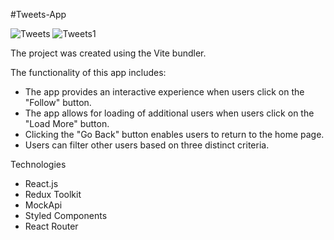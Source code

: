 #Tweets-App

![Tweets](https://user-images.githubusercontent.com/109728377/234537041-d55d663b-cfae-4e3d-a184-89b13507a913.jpg)
![Tweets1](https://user-images.githubusercontent.com/109728377/234537117-51b450f6-1f88-4327-84fb-7e6ab59b4f34.jpg)


The project was created using the Vite bundler.

The functionality of this app includes:

- The app provides an interactive experience when users click on the "Follow" button.
- The app allows for loading of additional users when users click on the "Load More" button.
- Clicking the "Go Back" button enables users to return to the home page.
- Users can filter other users based on three distinct criteria.

Technologies

 - React.js
 - Redux Toolkit
 - MockApi
 - Styled Components
 - React Router

